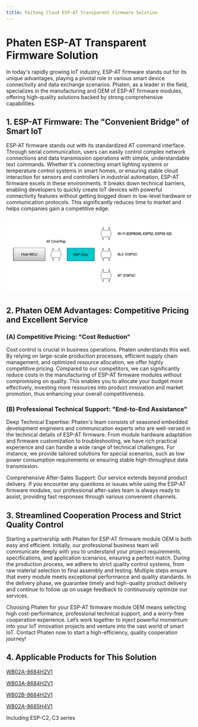 ```yaml
---
title: Feiteng Cloud ESP-AT Transparent Firmware Solution
---
```



# Phaten ESP-AT Transparent Firmware Solution

In today's rapidly growing IoT industry, ESP-AT firmware stands out for its unique advantages, playing a pivotal role in various smart device connectivity and data exchange scenarios. Phaten, as a leader in the field, specializes in the manufacturing and OEM of ESP-AT firmware modules, offering high-quality solutions backed by strong comprehensive capabilities.

## 1. ESP-AT Firmware: The "Convenient Bridge" of Smart IoT

ESP-AT firmware stands out with its standardized AT command interface. Through serial communication, users can easily control complex network connections and data transmission operations with simple, understandable text commands. Whether it's connecting smart lighting systems or temperature control systems in smart homes, or ensuring stable cloud interaction for sensors and controllers in industrial automation, ESP-AT firmware excels in these environments. It breaks down technical barriers, enabling developers to quickly create IoT devices with powerful connectivity features without getting bogged down in low-level hardware or communication protocols. This significantly reduces time to market and helps companies gain a competitive edge.

![ESP-AT Overview](../../assets/images/fangan-tu/ESP-AT概览.jpg)

## 2. Phaten OEM Advantages: Competitive Pricing and Excellent Service

### (A) Competitive Pricing: "Cost Reduction"

Cost control is crucial in business operations. Phaten understands this well. By relying on large-scale production processes, efficient supply chain management, and optimized resource allocation, we offer highly competitive pricing. Compared to our competitors, we can significantly reduce costs in the manufacturing of ESP-AT firmware modules without compromising on quality. This enables you to allocate your budget more effectively, investing more resources into product innovation and market promotion, thus enhancing your overall competitiveness.

### (B) Professional Technical Support: "End-to-End Assistance"

Deep Technical Expertise: Phaten's team consists of seasoned embedded development engineers and communication experts who are well-versed in the technical details of ESP-AT firmware. From module hardware adaptation and firmware customization to troubleshooting, we have rich practical experience and can handle a wide range of technical challenges. For instance, we provide tailored solutions for special scenarios, such as low power consumption requirements or ensuring stable high-throughput data transmission.

Comprehensive After-Sales Support: Our service extends beyond product delivery. If you encounter any questions or issues while using the ESP-AT firmware modules, our professional after-sales team is always ready to assist, providing fast responses through various convenient channels.

[//]: # (Relying on rich technical documentation resources from https://docs.espressif.com/projects/esp-at/zh_CN/latest/esp32/Get_Started/What_is_ESP-AT.html, we provide detailed technical explanations and operational guidance to help you quickly resolve any issues, ensuring your device operates smoothly and reliably, without worries.)

## 3. Streamlined Cooperation Process and Strict Quality Control

Starting a partnership with Phaten for ESP-AT firmware module OEM is both easy and efficient. Initially, our professional business team will communicate deeply with you to understand your project requirements, specifications, and application scenarios, ensuring a perfect match. During the production process, we adhere to strict quality control systems, from raw material selection to final assembly and testing. Multiple steps ensure that every module meets exceptional performance and quality standards. In the delivery phase, we guarantee timely and high-quality product delivery and continue to follow up on usage feedback to continuously optimize our services.

Choosing Phaten for your ESP-AT firmware module OEM means selecting high cost-performance, professional technical support, and a worry-free cooperation experience. Let’s work together to inject powerful momentum into your IoT innovation projects and venture into the vast world of smart IoT. Contact Phaten now to start a high-efficiency, quality cooperation journey!

## 4. Applicable Products for This Solution

[WB02A-8684H2V1](https://phateniot.github.io/zh/products/matter/socket1_5/)

[WB03A-8684H2V1](https://phateniot.github.io/zh/products/matter/WB03A-8684H2V1/)

[WB02B-8684H2V1](https://phateniot.github.io/zh/products/matter/WB02B-8684H2V1/)

[WB02A-8685H4V1](https://phateniot.github.io/zh/products/tasmota/tasmota-matter/)

Including ESP-C2, C3 series
